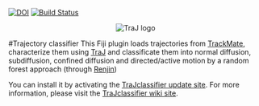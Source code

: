[![DOI](https://zenodo.org/badge/18649/thorstenwagner/ij-trajectory-classifier.svg)](https://zenodo.org/badge/latestdoi/18649/thorstenwagner/ij-trajectory-classifier)
[![Build Status](https://travis-ci.org/thorstenwagner/ij-trajectory-classifier.svg?branch=master)](https://travis-ci.org/thorstenwagner/ij-trajectory-classifier)
<p align="center">
 <img src="http://imagej.net/_images/5/58/Traj-class.png" alt="TraJ logo"/>
</p>


#Trajectory classifier
This Fiji plugin loads trajectories from [TrackMate](http://imagej.net/TrackMate), characterize them using [TraJ](https://github.com/thorstenwagner/TraJ) and classificate them into normal diffusion, subdiffusion, confined diffusion and directed/active motion by a random forest approach (through [Renjin](http://www.renjin.org/))

You can install it by activating the [TraJclassifier update site](http://imagej.net/How_to_follow_a_3rd_party_update_site). For more information, please visit the [TraJclassifier wiki site](http://imagej.net/TraJClassifier).

